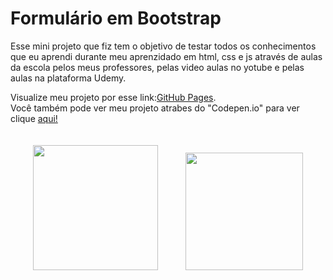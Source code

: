 # Formulário em Bootstrap

Esse mini projeto que fiz tem o objetivo de testar todos os conhecimentos que eu aprendi durante meu aprenzidado em html, css e js através de  aulas da escola pelos meus professores, pelas video aulas no yotube e pelas aulas na plataforma Udemy. 

Visualize meu projeto por esse link:[GitHub Pages](https://marcosv00.github.io/form_bootstrap/form).<br>
Você também pode ver meu projeto atrabes do "Codepen.io" para ver clique [aqui!](https://codepen.io/Marcos-Victor-the-vuer/pen/QWPwqVZ)

<div align="center">
   
  <img src="https://github.com/marcosv00/home_selletiva/assets/128433130/c4e89dde-10eb-4698-9360-04c7d5cd13b3" width="200px" style="padding: 20px">
  <img src="https://github.com/marcosv00/home_selletiva/assets/128433130/044fd822-6d37-40a0-b34f-7e8781bb6acd" width="188px" style="padding: 20px">
     
</div>
